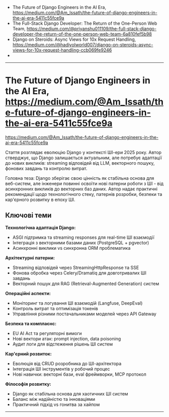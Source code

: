 

- The Future of Django Engineers in the AI Era, https://medium.com/@Am_Issath/the-future-of-django-engineers-in-the-ai-era-5411c55fce9a
- The Full-Stack Django Developer: The Return of the One-Person Web Team, https://medium.com/@priyanshu011109/the-full-stack-django-developer-the-return-of-the-one-person-web-team-6a810fef5b98
- Django on Steroids: Async Views for 10x Request Handling, https://medium.com/@hadiyolworld007/django-on-steroids-async-views-for-10x-request-handling-ccb069fe9246
- 


---------------------------------

#  The Future of Django Engineers in the AI Era, https://medium.com/@Am_Issath/the-future-of-django-engineers-in-the-ai-era-5411c55fce9a
 https://medium.com/@Am_Issath/the-future-of-django-engineers-in-the-ai-era-5411c55fce9a

Стаття розглядає еволюцію Django у контексті ШІ-ери 2025 року. Автор стверджує, що Django залишається актуальним, але потребує адаптації до нових викликів: streaming відповідей від LLM, векторного пошуку, фонових завдань та контролю витрат. 

Головна теза: Django зберігає свою цінність як стабільна основа для веб-систем, але інженери повинні освоїти нові патерни роботи з ШІ - від асинхронних викликів до векторних баз даних. Автор надає практичні рекомендації щодо технологічного стеку, патернів розробки, безпеки та кар'єрного розвитку в епоху ШІ.

## Ключові теми

**Технологічна адаптація Django:**
- ASGI підтримка та streaming responses для real-time ШІ взаємодії
- Інтеграція з векторними базами даних (PostgreSQL + pgvector)
- Асинхронні виклики vs синхронна ORM проблематика

**Архітектурні патерни:**
- Streaming відповідей через StreamingHttpResponse та SSE
- Фонова обробка через Celery/Dramatiq для довготривалих ШІ завдань
- Векторний пошук для RAG (Retrieval-Augmented Generation) систем

**Операційні аспекти:**
- Моніторинг та логування ШІ взаємодій (Langfuse, DeepEval)
- Контроль витрат та оптимізація токенів
- Управління різними постачальниками моделей через API Gateway

**Безпека та комплаєнс:**
- EU AI Act та регуляторні вимоги
- Нові вектори атак: prompt injection, data poisoning
- Аудит логи для відстеження рішень ШІ систем

**Кар'єрний розвиток:**
- Еволюція від CRUD розробника до ШІ-архітектора
- Інтеграція ШІ інструментів у робочий процес
- Нові навички: векторні бази, eval фреймворки, MCP протокол

**Філософія розвитку:**
- Django як стабільна основа для хаотичних ШІ систем
- Баланс між надійністю та інноваціями
- Практичний підхід vs гонитва за хайпом

----------------------------------------------------------------------------------------
